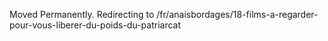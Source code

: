 Moved Permanently. Redirecting to
/fr/anaisbordages/18-films-a-regarder-pour-vous-liberer-du-poids-du-patriarcat
